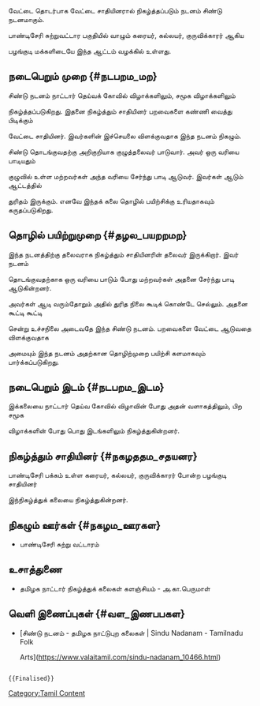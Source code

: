 வேட்டை தொடர்பாக வேட்டை சாதியினரால் நிகழ்த்தப்படும் நடனம் சிண்டு நடனமாகும்.
பாண்டிசேரி சுற்றுவட்டார பகுதியில் வாழும் கரையர், கல்லயர், குருவிக்காரர் ஆகிய
பழங்குடி மக்களிடையே இந்த ஆட்டம் வழக்கில் உள்ளது.

## நடைபெறும் முறை {#நடபறம_மற}

சிண்டு நடனம் நாட்டார் தெய்வக் கோவில் விழாக்களிலும், சமூக விழாக்களிலும்
நிகழ்த்தப்படுகிறது. இதனை நிகழ்த்தும் சாதியினர் பறவைகளை கண்ணி வைத்து பிடிக்கும்
வேட்டை சாதியினர். இவர்களின் இச்செயலை விளக்குவதாக இந்த நடனம் நிகழும்.

சிண்டு தொடங்குவதற்கு அறிகுறியாக குழுத்தலைவர் பாடுவார். அவர் ஒரு வரியை பாடியதும்
குழுவில் உள்ள மற்றவர்கள் அந்த வரியை சேர்ந்து பாடி ஆடுவர். இவர்கள் ஆடும் ஆட்டத்தில்
துரிதம் இருக்கும். எனவே இந்தக் கலை தொழில் பயிற்சிக்கு உரியதாகவும் கருதப்படுகிறது.

## தொழில் பயிற்றுமுறை {#தழல_பயறறமற}

இந்த நடனத்திற்கு தலைவராக நிகழ்த்தும் சாதியினரின் தலைவர் இருக்கிறார். இவர் நடனம்
தொடங்குவதற்காக ஒரு வரியை பாடும் போது மற்றவர்கள் அதனை சேர்ந்து பாடி ஆடுகின்றனர்.
அவர்கள் ஆடி வரும்தோறும் அதில் துரித நிலை கூடிக் கொண்டே செல்லும். அதனை கூட்டி கூட்டி
சென்று உச்சநிலை அடைவதே இந்த சிண்டு நடனம். பறவைகளை வேட்டை ஆடுவதை விளக்குவதாக
அமையும் இந்த நடனம் அதற்கான தொழிற்முறை பயிற்சி களமாகவும் பார்க்கப்படுகிறது.

## நடைபெறும் இடம் {#நடபறம_இடம}

இக்கலையை நாட்டார் தெய்வ கோவில் விழாவின் போது அதன் வளாகத்திலும், பிற சமூக
விழாக்களின் போது பொது இடங்களிலும் நிகழ்த்துகின்றனர்.

## நிகழ்த்தும் சாதியினர் {#நகழததம_சதயனர}

பாண்டிசேரி பக்கம் உள்ள கரையர், கல்லயர், குருவிக்காரர் போன்ற பழங்குடி சாதியினர்
இந்நிகழ்த்துக் கலையை நிகழ்த்துகின்றனர்.

## நிகழும் ஊர்கள் {#நகழம_ஊரகள}

-   பாண்டிசேரி சுற்று வட்டாரம்

## உசாத்துணை

-   தமிழக நாட்டார் நிகழ்த்துக் கலைகள் களஞ்சியம் - அ.கா.பெருமாள்

## வெளி இணைப்புகள் {#வள_இணபபகள}

-   [சிண்டு நடனம் - தமிழக நாட்டுபுற கலைகள் \| Sindu Nadanam - Tamilnadu Folk
    Arts](https://www.valaitamil.com/sindu-nadanam_10466.html)

```{=mediawiki}
{{Finalised}}
```
[Category:Tamil Content](Category:Tamil_Content "wikilink")
